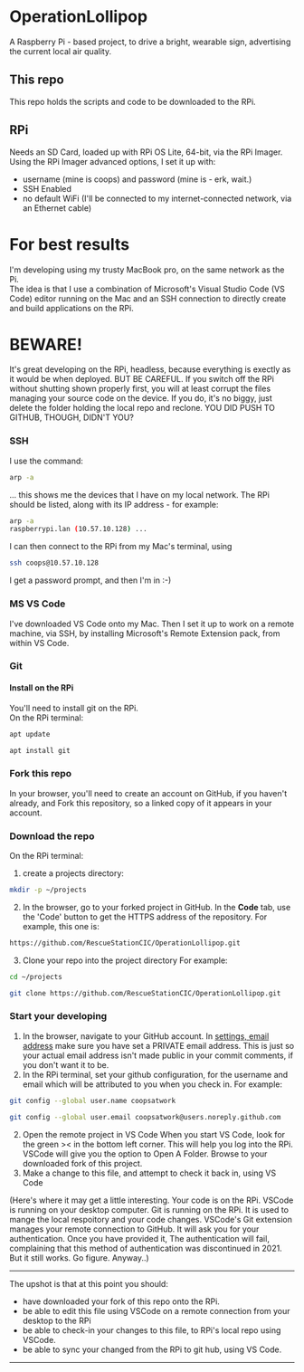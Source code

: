 # OperationLollipop
A Raspberry Pi - based project, to drive a bright, wearable sign, advertising the current local air quality.

## This repo
This repo holds the scripts and code to be downloaded to the RPi.

## RPi
Needs an SD Card, loaded up with RPi OS Lite, 64-bit, via the RPi Imager.  
Using the RPi Imager advanced options, I set it up with:
* username (mine is coops) and password (mine is - erk, wait.)
* SSH Enabled
* no default WiFi (I'll be connected to my internet-connected network, via an Ethernet cable)

# For best results
I'm developing using my trusty MacBook pro, on the same network as the Pi.  
The idea is that I use a combination of Microsoft's Visual Studio Code (VS Code) editor running on the Mac and an SSH connection to directly create and build applications on the RPi.  
# BEWARE!
It's great developing on the RPi, headless, because everything is exectly as it would be when deployed. BUT BE CAREFUL. If you switch off the RPi without shutting shown properly first, you will at least corrupt the files managing your source code on the device. If you do, it's no biggy, just delete the folder holding the local repo and reclone. YOU DID PUSH TO GITHUB, THOUGH, DIDN'T YOU? 
### SSH 
I use the command:   
```bash
arp -a
```  
... this shows me the devices that I have on my local network. The RPi should be listed, along with its IP address - for example:   
```bash
arp -a
raspberrypi.lan (10.57.10.128) ...
```   
I can then connect to the RPi from my Mac's terminal, using

```bash
ssh coops@10.57.10.128
```
I get a password prompt, and then I'm in :-)

### MS VS Code
I've downloaded VS Code onto my Mac. Then I set it up to work on a remote machine, via SSH, by installing Microsoft's Remote Extension pack, from within VS Code.

### Git
#### Install on the RPi
You'll need to install git on the RPi.  
On the RPi terminal:

```bash
apt update
```

```bash
apt install git
```
### Fork this repo
In your browser, you'll need to create an account on GitHub, if you haven't already, and Fork this repository, so a linked copy of it appears in your account.

### Download the repo
On the RPi terminal:

1. create a projects directory:
```bash
mkdir -p ~/projects
```
2. In the browser, go to your forked project in GitHub. In the **Code** tab, use the 'Code' button to get the HTTPS address of the repository. For example, this one is:
```bash
https://github.com/RescueStationCIC/OperationLollipop.git
```
3. Clone your repo into the project directory
For example:
```bash
cd ~/projects
````
```bash
git clone https://github.com/RescueStationCIC/OperationLollipop.git
```

### Start your developing
1. In the browser, navigate to your GitHub account. In [settings, email address](https://github.com/settings/emails) make sure you have set a PRIVATE email address. This is just so your actual email address isn't made public in your commit comments, if you don't want it to be.
2. In the RPi terminal, set your github configuration, for the username and email which will be attributed to you when you check in. For example:

```bash
git config --global user.name coopsatwork
``` 

```bash
git config --global user.email coopsatwork@users.noreply.github.com
```

2. Open the remote project in VS Code 
When you start VS Code, look for the green >< in the bottom left corner. This will help you log into the RPi.  
VSCode will give you the option to Open A Folder. Browse to your downloaded fork of this project.
3. Make a change to this file, and attempt to check it back in, using VS Code

(Here's where it may get a little interesting. Your code is on the RPi. VSCode is running on your desktop computer. Git is running on the RPi. It is used to mange the local respoitory and your code changes. VSCode's Git extension manages your remote connection to GitHub. It will ask you for your authentication. Once you have provided it, The authentication will fail, complaining that this method of authentication was discontinued in 2021. But it still works. Go figure. Anyway..)

---

The upshot is that at this point you should:
* have downloaded your fork of this repo onto the RPi. 
* be able to edit this file using VSCode on a remote connection from your desktop to the RPi 
* be able to check-in your changes to this file, to RPi's local repo using VSCode.
* be able to sync your changed from the RPi to git hub, using VS Code.  

---








